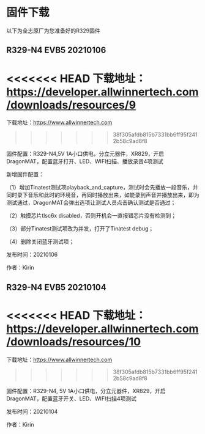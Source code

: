 # 固件下载

以下为全志原厂为您准备好的R329固件



## R329-N4 EVB5 20210106

<<<<<<< HEAD
下载地址：https://developer.allwinnertech.com/downloads/resources/9
=======
下载地址：<https://www.allwinnertech.com>
>>>>>>> 38f305afdb815b7331bb6ff95f2412b58c9ad8f8

固件配置：R329-N4,5V 1A小口供电，分立元器件，XR829，开启DragonMAT，配置蓝牙打开、LED、WIFI扫描、播放录音4项测试

新增固件配置：

（1）增加Tinatest测试项playback_and_capture，测试时会先播放一段音乐，并同时录下音乐和此时的环境音，再同时播放出来，如能录到声音并播放出来，即为测试通过，DragonMAT会弹出选项让测试人员点击确认测试是否通过；

（2）触摸芯片tlsc6x disabled，否则开机会一直报错芯片没有检测到；

（3）部分Tinatest测试项改为并发，打开了Tinatest  debug；

（4）删除关闭蓝牙测试项；

发布时间：20210106

作者：Kirin



## R329-N4 EVB5 20210104

<<<<<<< HEAD
下载地址：https://developer.allwinnertech.com/downloads/resources/10 
=======
下载地址：<https://www.allwinnertech.com>      
>>>>>>> 38f305afdb815b7331bb6ff95f2412b58c9ad8f8

固件配置：R329-N4, 5V 1A小口供电，分立元器件，XR829，开启DragonMAT，配置蓝牙开关、LED、WIFI扫描4项测试

发布时间：20210104

作者：Kirin




